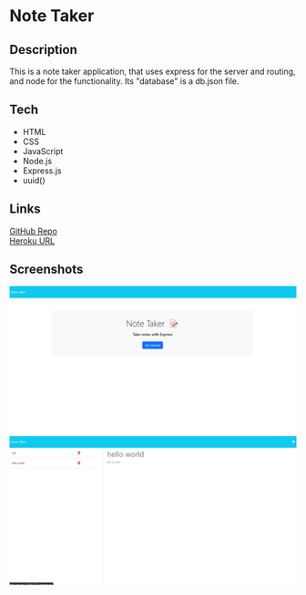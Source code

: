 # Note Taker

## Description
This is a note taker application, that uses express for the server and routing, and node for the functionality. Its "database" is a db.json file.

## Tech
* HTML
* CSS
* JavaScript
* Node.js
* Express.js
* uuid()

## Links
[GitHub Repo](https://github.com/Fuzzy-Codes/Note-Taker)\
[Heroku URL](https://note-taker-9-d785dc71021e.herokuapp.com/notes)

## Screenshots
![screenshotOne](./assets/One.png)
![screenshotTwo](./assets/Two.png)